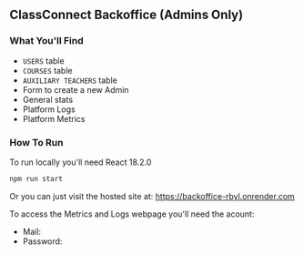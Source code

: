 ## ClassConnect Backoffice (Admins Only)

### What You'll Find

- `USERS` table
- `COURSES` table
- `AUXILIARY TEACHERS` table
- Form to create a new Admin
- General stats
- Platform Logs
- Platform Metrics

### How To Run

To run locally you'll need React 18.2.0

```bash
npm run start
```

Or you can just visit the hosted site at: https://backoffice-rbyl.onrender.com

To access the Metrics and Logs webpage you'll need the acount:

- Mail:
- Password:
